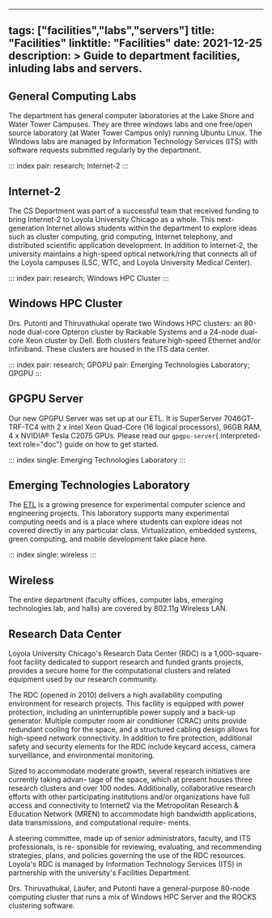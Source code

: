 ______________________________________________________________________

## tags: ["facilities","labs","servers"] title: "Facilities" linktitle: "Facilities" date: 2021-12-25 description: > Guide to department facilities, inluding labs and servers.

## General Computing Labs

The department has general computer laboratories at the Lake Shore and Water
Tower Campuses. They are three windows labs and one free/open source laboratory
(at Water Tower Campus only) running Ubuntu Linux. The Windows labs are managed
by Information Technology Services (ITS) with software requests submitted
regularly by the department.

::: index pair: research; Internet-2 :::

## Internet-2

The CS Department was part of a successful team that received funding to bring
Internet-2 to Loyola University Chicago as a whole. This next-generation
Internet allows students within the department to explore ideas such as cluster
computing, grid computing, Internet telephony, and distributed scientific
application development. In addition to Internet-2, the university maintains a
high-speed optical network/ring that connects all of the Loyola campuses (LSC,
WTC, and Loyola University Medical Center).

::: index pair: research; Windows HPC Cluster :::

## Windows HPC Cluster

Drs. Putonti and Thiruvathukal operate two Windows HPC clusters: an 80-node
dual-core Opteron cluster by Rackable Systems and a 24-node dual-core Xeon
cluster by Dell. Both clusters feature high-speed Ethernet and/or Infiniband.
These clusters are housed in the ITS data center.

::: index pair: research; GPGPU pair: Emerging Technologies Laboratory; GPGPU
:::

## GPGPU Server

Our new GPGPU Server was set up at our ETL. It is SuperServer 7046GT-TRF-TC4
with 2 x Intel Xeon Quad-Core (16 logical processors), 96GB RAM, 4 x NVIDIA®
Tesla C2075 GPUs. Please read our `gpgpu-server`{.interpreted-text role="doc"}
guide on how to get started.

::: index single: Emerging Technologies Laboratory :::

## Emerging Technologies Laboratory

The [ETL](http://www.etl.luc.edu) is a growing presence for experimental
computer science and engineering projects. This laboratory supports many
experimental computing needs and is a place where students can explore ideas not
covered directly in any particular class. Virtualization, embedded systems,
green computing, and mobile development take place here.

::: index single: wireless :::

## Wireless

The entire department (faculty offices, computer labs, emerging technologies
lab, and halls) are covered by 802.11g Wireless LAN.

## Research Data Center

Loyola University Chicago's Research Data Center (RDC) is a 1,000-square-foot
facility dedicated to support research and funded grants projects, provides a
secure home for the computational clusters and related equipment used by our
research community.

The RDC (opened in 2010) delivers a high availability computing environment for
research projects. This facility is equipped with power protection, including an
uninterruptible power supply and a back-up generator. Multiple computer room air
conditioner (CRAC) units provide redundant cooling for the space, and a
structured cabling design allows for high-speed network connectivity. In
addition to fire protection, additional safety and security elements for the RDC
include keycard access, camera surveillance, and environmental monitoring.

Sized to accommodate moderate growth, several research initiatives are currently
taking advan- tage of the space, which at present houses three research clusters
and over 100 nodes. Additionally, collaborative research efforts with other
participating institutions and/or organizations have full access and
connectivity to Internet2 via the Metropolitan Research & Education Network
(MREN) to accommodate high bandwidth applications, data transmissions, and
computational require- ments.

A steering committee, made up of senior administrators, faculty, and ITS
professionals, is re- sponsible for reviewing, evaluating, and recommending
strategies, plans, and policies governing the use of the RDC resources. Loyola's
RDC is managed by Information Technology Services (ITS) in partnership with the
university's Facilities Department.

Drs. Thiruvathukal, Läufer, and Putonti have a general-purpose 80-node computing
cluster that runs a mix of Windows HPC Server and the ROCKS clustering software.
